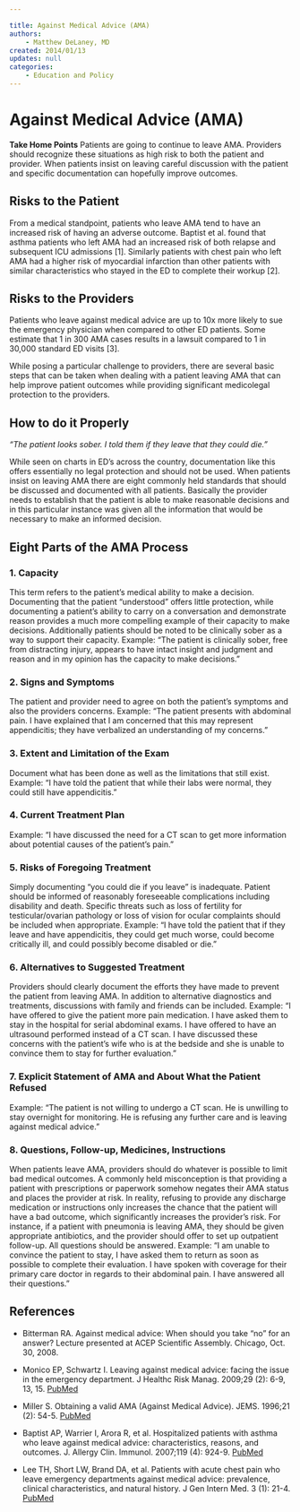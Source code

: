 ```yaml
---

title: Against Medical Advice (AMA)
authors:
    - Matthew DeLaney, MD
created: 2014/01/13
updates: null
categories:
    - Education and Policy
---
```


# Against Medical Advice (AMA)

**Take Home Points**
Patients are going to continue to leave AMA. Providers should recognize these situations as high risk to both the patient and provider. When patients insist on leaving careful discussion with the patient and specific documentation can hopefully improve outcomes.

## Risks to the Patient

From a medical standpoint, patients who leave AMA tend to have an increased risk of having an adverse outcome. Baptist et al. found that asthma patients who left AMA had an increased risk of both relapse and subsequent ICU admissions [1]. Similarly patients with chest pain who left AMA had a higher risk of myocardial infarction than other patients with similar characteristics who stayed in the ED to complete their workup [2].

## Risks to the Providers

Patients who leave against medical advice are up to 10x more likely to sue the emergency physician when compared to other ED patients. Some estimate that 1 in 300 AMA cases results in a lawsuit compared to 1 in 30,000 standard ED visits [3].

While posing a particular challenge to providers, there are several basic steps that can be taken when dealing with a patient leaving AMA that can help improve patient outcomes while providing significant medicolegal protection to the providers.

## How to do it Properly

_“The patient looks sober. I told them if they leave that they could die.”_

While seen on charts in ED’s across the country, documentation like this offers essentially no legal protection and should not be used. When patients insist on leaving AMA there are eight commonly held standards that should be discussed and documented with all patients.
Basically the provider needs to establish that the patient is able to make reasonable decisions and in this particular instance was given all the information that would be necessary to make an informed decision.

## Eight Parts of the AMA Process

### 1. Capacity

This term refers to the patient’s medical ability to make a decision. Documenting that the patient “understood” offers little protection, while documenting a patient’s ability to carry on a conversation and demonstrate reason provides a much more compelling example of their capacity to make decisions. Additionally patients should be noted to be clinically sober as a way to support their capacity. Example: “The patient is clinically sober, free from distracting injury, appears to have intact insight and judgment and reason and in my opinion has the capacity to make decisions.”

### 2. Signs and Symptoms

The patient and provider need to agree on both the patient’s symptoms and also the providers concerns. Example: “The patient presents with abdominal pain. I have explained that I am concerned that this may represent appendicitis; they have verbalized an understanding of my concerns.”

### 3. Extent and Limitation of the Exam

Document what has been done as well as the limitations that still exist. Example: “I have told the patient that while their labs were normal, they could still have appendicitis.”

### 4. Current Treatment Plan

Example: “I have discussed the need for a CT scan to get more information about potential causes of the patient’s pain.”

### 5. Risks of Foregoing Treatment

Simply documenting “you could die if you leave” is inadequate. Patient should be informed of reasonably foreseeable complications including disability and death. Specific threats such as loss of fertility for testicular/ovarian pathology or loss of vision for ocular complaints should be included when appropriate. Example: “I have told the patient that if they leave and have appendicitis, they could get much worse, could become critically ill, and could possibly become disabled or die.”

### 6. Alternatives to Suggested Treatment

Providers should clearly document the efforts they have made to prevent the patient from leaving AMA. In addition to alternative diagnostics and treatments, discussions with family and friends can be included. Example: “I have offered to give the patient more pain medication. I have asked them to stay in the hospital for serial abdominal exams. I have offered to have an ultrasound performed instead of a CT scan. I have discussed these concerns with the patient’s wife who is at the bedside and she is unable to convince them to stay for further evaluation.”

### 7. Explicit Statement of AMA and About What the Patient Refused

Example: “The patient is not willing to undergo a CT scan. He is unwilling to stay overnight for monitoring. He is refusing any further care and is leaving against medical advice.”

### 8. Questions, Follow-up, Medicines, Instructions

When patients leave AMA, providers should do whatever is possible to limit bad medical outcomes. A commonly held misconception is that providing a patient with prescriptions or paperwork somehow negates their AMA status and places the provider at risk. In reality, refusing to provide any discharge medication or instructions only increases the chance that the patient will have a bad outcome, which significantly increases the provider’s risk. For instance, if a patient with pneumonia is leaving AMA, they should be given appropriate antibiotics, and the provider should offer to set up outpatient follow-up. All questions should be answered. Example: “I am unable to convince the patient to stay, I have asked them to return as soon as possible to complete their evaluation. I have spoken with coverage for their primary care doctor in regards to their abdominal pain. I have answered all their questions.”

## References

- Bitterman RA. Against medical advice: When should you take “no” for an answer? Lecture presented at ACEP Scientific Assembly. Chicago, Oct. 30, 2008.

- Monico EP, Schwartz I. Leaving against medical advice: facing the issue in the emergency department. J Healthc Risk Manag. 2009;29 (2): 6-9, 13, 15. [PubMed](https://www.ncbi.nlm.nih.gov/pubmed/?term=19908647)

- Miller S. Obtaining a valid AMA (Against Medical Advice). JEMS. 1996;21 (2): 54-5. [PubMed](https://www.ncbi.nlm.nih.gov/pubmed/?term=10154651)
   
- Baptist AP, Warrier I, Arora R, et al. Hospitalized patients with asthma who leave against medical advice: characteristics, reasons, and outcomes. J. Allergy Clin. Immunol. 2007;119 (4): 924-9. [PubMed](https://www.ncbi.nlm.nih.gov/pubmed/?term=17239431)

- Lee TH, Short LW, Brand DA, et al. Patients with acute chest pain who leave emergency departments against medical advice: prevalence, clinical characteristics, and natural history. J Gen Intern Med. 3 (1): 21-4. [PubMed](https://www.ncbi.nlm.nih.gov/pubmed/?term=3339484)
